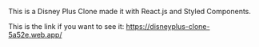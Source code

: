 This is a Disney Plus Clone made it with React.js and Styled Components.

This is the link if you want to see it: https://disneyplus-clone-5a52e.web.app/
